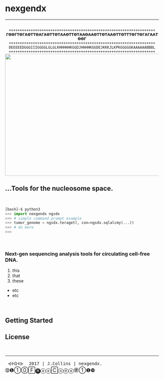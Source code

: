 # **__nexgendx__** 
-----------------------
<div align="center">
<code align="center">
+++++++++++++++++++++++++++++++++++++++++++++++++++++++++++++++++++
𝝘𝝝𝝝𝝘𝝩𝝝𝝘𝝖𝝝𝝩𝝩𝝝𝝖𝝘𝝖𝝝𝝩𝝩𝝝𝝩𝝖𝝖𝝝𝝩𝝩𝝝𝝩𝝖𝝖𝝝𝝖𝝖𝝝𝝩𝝩𝝝𝝩𝝖𝝖𝝝𝝩𝝩𝝝𝝩𝝩𝝩𝝝𝝘𝝩𝝝𝝘𝝖𝝘𝝖𝝖𝝩𝝝𝝝𝝘
+++++++++++++++++++++++++++++++++++++++++++++++++++++++++++++++++++
DEEEEEDGGGIIIGGGGLGLGLKHHHHHKGGDJHHHHKGGDEJKKKJLKPKGGGGGKAAAAAABBBL
+++++++++++++++++++++++++++++++++++++++++++++++++++++++++++++++++++
</code>
</div>

<img src="https://c1.staticflickr.com/3/2903/33396363580_b8905436ed_c.jpg" align="center" width=900 height=400>

## ...Tools for the nucleosome space.

<br>

```py
[bash]~$ python3
>>> import nexgendx ngsdx
>>> # simple command prompt example
>>> tumor_genome = ngsdx.teraget(, con=ngsdx.sqlalcmy(...))
>>> # do more
>>> 

```

<br>

### Next-gen sequencing analysis tools for circulating cell-free DNA. 
1. this
2. that
3. these
 - etc
 - etc 


<br>

## Getting Started

## License 





<br>




---------
<big>`` ⊰⨭Ω⨮⊱  2017 | J.Collins | nexgendx. ``     ➉❶①⓪🄵🅡ⓔⓔ🄲ⓞⓓⓔ㊝①❶❿</big>
